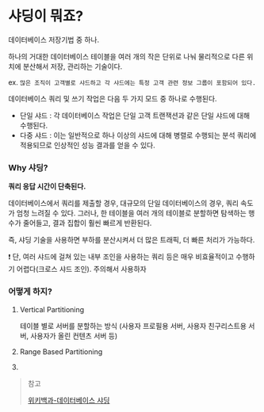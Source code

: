 # 샤딩이 뭐죠?

데이터베이스 저장기법 중 하나.

하나의 거대한 데이터베이스 테이블을 여러 개의 작은 단위로 나눠 물리적으로 다른 위치에 분산해서 저장, 관리하는 기술이다.



ex. `많은 조직이 고객별로 샤드하고 각 샤드에는 특정 고객 관련 정보 그룹이 포함되어 있다.`

데이터베이스 쿼리 및 쓰기 작업은 다음 두 가지 모드 중 하나로 수행된다.

- 단일 샤드 : 각 데이터베이스 작업은 단일 고객 트랜잭션과 같은 단일 샤드에 대해 수행된다.
- 다중 샤드 : 이는 일반적으로 하나 이상의 샤드에 대해 병렬로 수행되는 분석 쿼리에 적용되므로 인상적인 성능 결과를 얻을 수 있다.



### Why 샤딩?

**쿼리 응답 시간이 단축된다.**

데이터베이스에서 쿼리를 제출할 경우, 대규모의 단일 데이터베이스의 경우, 쿼리 속도가 엄청 느려질 수 있다. 그러나, 한 테이블을 여러 개의 테이블로 분할하면 탐색하는 행 수가 줄어들고, 결과 집합이 훨씬 빠르게 반환된다.

즉, 샤딩 기술을 사용하면 부하를 분산시켜서 더 많은 트래픽, 더 빠른 처리가 가능하다.



❗️ 단, 여러 샤드에 걸쳐 있는 내부 조인을 사용하는 쿼리 등은 매우 비효율적이고 수행하기 어렵다(크로스 샤드 조인). 주의해서 사용하자



### 어떻게 하지?

1. Vertical Partitioning

   테이블 별로 서버를 분할하는 방식 (사용자 프로필용 서버, 사용자 친구리스트용 서버, 사용자가 올린 컨텐츠 서버 등)

2. Range Based Partitioning
3. 











> 참고
>
> [위키백과-데이터베이스 샤딩](http://wiki.hash.kr/index.php/데이터베이스_샤딩)  
>

